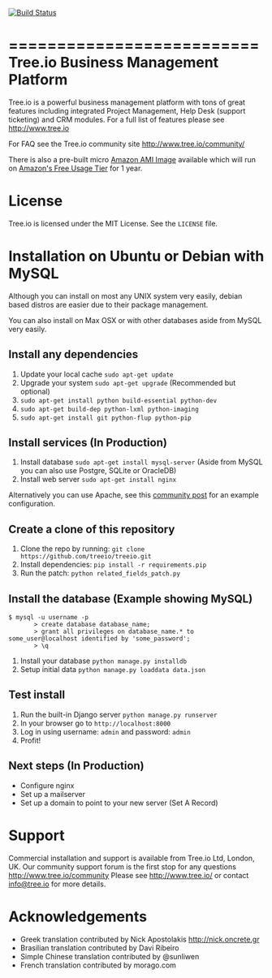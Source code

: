 [![Build Status](https://secure.travis-ci.org/treeio/treeio.png?branch=master)](http://travis-ci.org/treeio/treeio)

==========================
Tree.io Business Management Platform
==========================

Tree.io is a powerful business management platform with tons of great features including integrated Project Management, Help Desk (support ticketing) and CRM modules. For a full list of features please see http://www.tree.io

For FAQ see the Tree.io community site http://www.tree.io/community/

There is also a pre-built micro [Amazon AMI Image](https://console.aws.amazon.com/ec2/home?region=us-east-1#launchAmi=ami-6af22f03&source=tree.io) available which will run on [Amazon's Free Usage Tier](http://aws.amazon.com/free/) for 1 year.

License
=======

Tree.io is licensed under the MIT License. See the `LICENSE` file.


Installation on Ubuntu or Debian with MySQL
================================

Although you can install on most any UNIX system very easily, debian based distros are easier due to their package management.

You can also install on Max OSX or with other databases aside from MySQL very easily.


Install any dependencies
------------------------

1.  Update your local cache `sudo apt-get update`
1.  Upgrade your system `sudo apt-get upgrade` (Recommended but optional)
1.  `sudo apt-get install python build-essential python-dev`
1.  `sudo apt-get build-dep python-lxml python-imaging`
1.  `sudo apt-get install git python-flup python-pip`


Install services (In Production)
------------------------

1.  Install database `sudo apt-get install mysql-server` (Aside from MySQL you can also use Postgre, SQLite or OracleDB)
1.  Install web server `sudo apt-get install nginx` 

Alternatively you can use Apache, see this [community post](http://tree.io/en/community/questions/186/treeio-with-wsgi-for-apache-deploy) for an example configuration.

Create a clone of this repository
------------------------

1.  Clone the repo by running: `git clone https://github.com/treeio/treeio.git`
1.  Install dependencies: `pip install -r requirements.pip`
1.  Run the patch: `python related_fields_patch.py`


Install the database (Example showing MySQL)
------------------------

    $ mysql -u username -p
           > create database database_name;
           > grant all privileges on database_name.* to some_user@localhost identified by 'some_password';
           > \q

1.  Install your database `python manage.py installdb`
1.  Setup initial data `python manage.py loaddata data.json`

Test install 
------------------------

1.  Run the built-in Django server `python manage.py runserver`
1.  In your browser go to `http://localhost:8000`
1.  Log in using username: `admin` and password: `admin`
1.  Profit!

Next steps (In Production)
------------------------

* Configure nginx
* Set up a mailserver
* Set up a domain to point to your new server (Set A Record)


Support
=======

Commercial installation and support is available from Tree.io Ltd, London, UK.
Our community support forum is the first stop for any questions http://www.tree.io/community
Please see http://www.tree.io/ or contact info@tree.io for more details.

Acknowledgements
================

* Greek translation contributed by Nick Apostolakis http://nick.oncrete.gr
* Brasilian translation contributed by Davi Ribeiro
* Simple Chinese translation contributed by @sunliwen
* French translation contributed by morago.com
